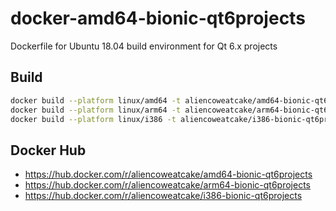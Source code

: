 # docker-amd64-bionic-qt6projects
Dockerfile for Ubuntu 18.04 build environment for Qt 6.x projects

## Build

```bash
docker build --platform linux/amd64 -t aliencoweatcake/amd64-bionic-qt6projects:qt6.8.2 .
docker build --platform linux/arm64 -t aliencoweatcake/arm64-bionic-qt6projects:qt6.8.2 .
docker build --platform linux/i386 -t aliencoweatcake/i386-bionic-qt6projects:qt6.8.2 .
```

## Docker Hub

* https://hub.docker.com/r/aliencoweatcake/amd64-bionic-qt6projects
* https://hub.docker.com/r/aliencoweatcake/arm64-bionic-qt6projects
* https://hub.docker.com/r/aliencoweatcake/i386-bionic-qt6projects
